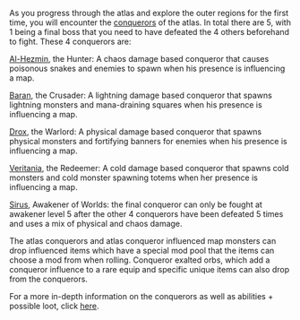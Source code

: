 As you progress through the atlas and explore the outer regions for the first time, you will encounter the [conquerors](<https://pathofexile.gamepedia.com/Conquerors>) of the atlas. In total there are 5, with 1 being a final boss that you need to have defeated the 4 others beforehand to fight. These 4 conquerors are: <br>

[Al-Hezmin](<https://pathofexile.gamepedia.com/Al-Hezmin,_the_Hunter>), the Hunter: A chaos damage based conqueror that causes poisonous snakes and enemies to spawn when his presence is influencing a map. <br>

[Baran](<https://pathofexile.gamepedia.com/Baran,_the_Crusader>), the Crusader: A lightning damage based conqueror that spawns lightning monsters and mana-draining squares when his presence is influencing a map. <br>

[Drox](<https://pathofexile.gamepedia.com/Drox,_the_Warlord>), the Warlord: A physical damage based conqueror that spawns physical monsters and fortifying banners for enemies when his presence is influencing a map. <br>

[Veritania](<https://pathofexile.gamepedia.com/Veritania,_the_Redeemer>), the Redeemer: A cold damage based conqueror that spawns cold monsters and cold monster spawning totems when her presence is influencing a map. <br>

[Sirus](<https://pathofexile.gamepedia.com/Sirus,_Awakener_of_Worlds>), Awakener of Worlds: the final conqueror can only be fought at awakener level 5 after the other 4 conquerors have been defeated 5 times and uses a mix of physical and chaos damage. <br>

The atlas conquerors and atlas conqueror influenced map monsters can drop influenced items which have a special mod pool that the items can choose a mod from when rolling. Conqueror exalted orbs, which add a conqueror influence to a rare equip and specific unique items can also drop from the conquerors. <br>

For a more in-depth information on the conquerors as well as abilities + possible loot, click [here](<https://pathofexile.gamepedia.com/Conquerors>).